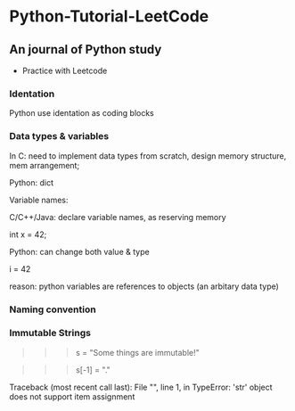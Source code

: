 # Python-Tutorial-LeetCode 

## An journal of Python study 
  - Practice with Leetcode 
  
### Identation 
Python use identation as coding blocks 

### Data types & variables 
In C: need to implement data types from scratch, design memory structure, mem arrangement;

Python: dict

Variable names: 

C/C++/Java: declare variable names, as reserving memory 

  int x = 42;
  
Python: can change both value & type  

  i = 42
  
  reason: python variables are references to objects (an arbitary data type)
  
### Naming convention 

### Immutable Strings

>>> s = "Some things are immutable!"

>>> s[-1] = "."

Traceback (most recent call last):
  File "<stdin>", line 1, in <module>
TypeError: 'str' object does not support item assignment
  
>>> 


